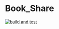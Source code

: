 # Book_Share



[![build and test](https://github.com/farid-mzd/Book_Share/actions/workflows/FirstWorkFlow.yml/badge.svg)](https://github.com/farid-mzd/Book_Share/actions/workflows/FirstWorkFlow.yml)
